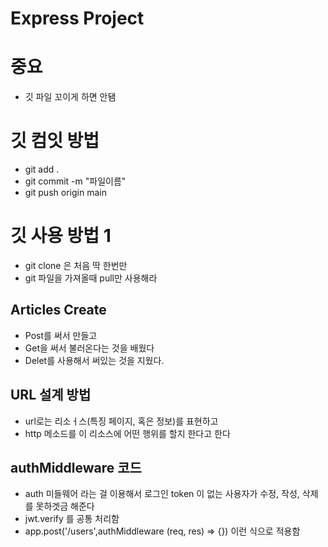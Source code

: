 # Express Project


# 중요
- 깃 파일 꼬이게 하면 안됌

# 깃 컴잇 방법
- git add .
- git commit -m "파일이름"
- git push origin main

# 깃 사용 방법 1
- git clone 은 처음 딱 한번만
- git 파일을 가져올때 pull만 사용해라


## Articles Create
- Post를 써서 만들고
- Get을 써서 불러온다는 것을 배웠다
- Delet를 사용해서 써있는 것을 지웠다.

## URL 설계 방법
- url로는 리소ㅓ스(특징 페이지, 혹은 정보)를 표현하고 
- http 메소드를 이 리소스에 어떤 행위를 할지 한다고 한다


##  authMiddleware 코드
- auth 미들웨어 라는 걸 이용해서 로그인 token 이 없는 사용자가 수정, 작성, 삭제를 못하겟금 해준다
- jwt.verify 를 공통 처리함
- app.post('/users',authMiddleware (req, res) => {}) 이런 식으로 적용함

